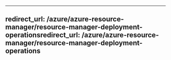 ----
<a name="redirecturl-azureazure-resource-managerresource-manager-deployment-operations"></a><span data-ttu-id="d80d1-101">redirect_url: /azure/azure-resource-manager/resource-manager-deployment-operations</span><span class="sxs-lookup"><span data-stu-id="d80d1-101">redirect_url: /azure/azure-resource-manager/resource-manager-deployment-operations</span></span>
---